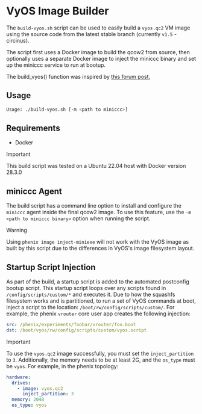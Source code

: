 # VyOS Image Builder

The `build-vyos.sh` script can be used to easily build a `vyos.qc2` VM image
using the source code from the latest stable branch (currently `v1.5` -
circinus).

The script first uses a Docker image to build the qcow2 from source, then
optionally uses a separate Docker image to inject the miniccc binary and set
up the miniccc service to run at bootup.

The build_vyos() function was inspired by
[this forum post.](https://forum.vyos.io/t/build-for-qemu-or-vmware/15885/4)

## Usage

```bash
Usage: ./build-vyos.sh [-m <path to miniccc>]
```

## Requirements

- Docker

> [!IMPORTANT]
> This build script was tested on a Ubuntu 22.04 host with Docker version 28.3.0

## miniccc Agent

The build script has a command line option to install and configure the
`miniccc` agent inside the final qcow2 image. To use this feature, use the
`-m <path to miniccc binary>` option when running the script.

> [!WARNING]
> Using `phenix image inject-miniexe` will not work with the VyOS image as built
> by this script due to the differences in VyOS's image filesystem layout.

## Startup Script Injection

As part of the build, a startup script is added to the automated postconfig
bootup script. This startup script loops over any scripts found in
`/config/scripts/custom/*` and executes it. Due to how the squashfs filesystem
works and is partitioned, to run a set of VyOS commands at boot, inject a
script to the location: `/boot/rw/config/scripts/custom/`. For example, the
phenix `vrouter` core user app creates the following injection:

```yaml
src: /phenix/experiments/foobar/vrouter/foo.boot
dst: /boot/vyos/rw/config/scripts/custom/vyos.script
```

> [!IMPORTANT]
> To use the `vyos.qc2` image successfully, you must set the
> `inject_partition` to `3`. Additionally, the memory needs to be at least 2G,
> and the `os_type` must be `vyos`. For example, in the phenix topology:
>
> ```yaml
> hardware:
>   drives:
>     - image: vyos.qc2
>       inject_partition: 3
>   memory: 2048
>   os_type: vyos
> ```
